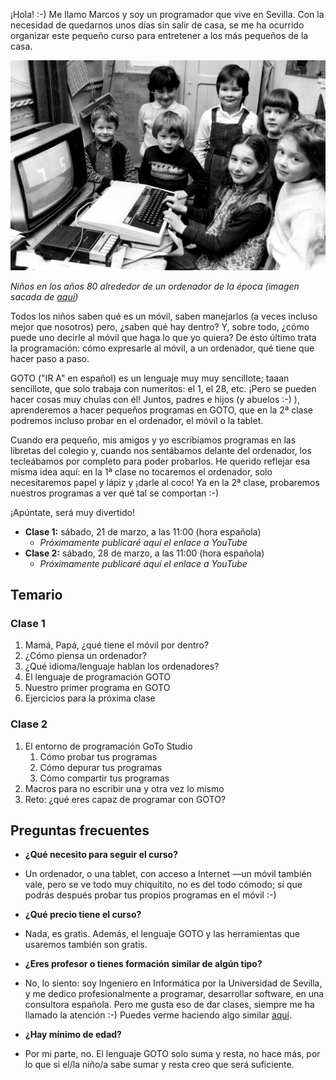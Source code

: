 ¡Hola! :-) Me llamo Marcos y soy un programador que vive en Sevilla. Con la necesidad de quedarnos unos días sin salir de casa, se me ha ocurrido organizar este pequeño curso para entretener a los más pequeños de la casa.

![](items/images/HOW-BRITAIN-ADOPTED-THE-HOME-COMPUTER-OF-THE-1980s-1170x780.jpg)

*Niños en los años 80 alrededor de un ordenador de la época (imagen sacada de [aquí](https://thecodeshow.info/how-britain-adopted-the-home-computer-of-the-1980s/))*

Todos los niños saben qué es un móvil, saben manejarlos (a veces incluso mejor que nosotros) pero, ¿saben qué hay dentro? Y, sobre todo, ¿cómo puede uno decirle al móvil que haga lo que yo quiera? De ésto último trata la programación: cómo expresarle al móvil, a un ordenador, qué tiene que hacer paso a paso.

GOTO ("IR A" en español) es un lenguaje muy muy sencillote; taaan sencillote, que solo trabaja con numeritos: el 1, el 28, etc. ¡Pero se pueden hacer cosas muy chulas con él! Juntos, padres e hijos (y abuelos :-) ), aprenderemos a hacer pequeños programas en GOTO, que en la 2ª clase podremos incluso probar en el ordenador, el móvil o la tablet.

Cuando era pequeño, mis amigos y yo escribíamos programas en las libretas del colegio y, cuando nos sentábamos delante del ordenador, los tecleábamos por completo para poder probarlos. He querido reflejar esa misma idea aquí: en la 1ª clase no tocaremos el ordenador, solo necesitaremos papel y lápiz y ¡darle al coco! Ya en la 2ª clase, probaremos nuestros programas a ver qué tal se comportan :-)

¡Apúntate, será muy divertido!

- **Clase 1:** sábado, 21 de marzo, a las 11:00 (hora española)
  - *Próximamente publicaré aquí el enlace a YouTube*
- **Clase 2:** sábado, 28 de marzo, a las 11:00 (hora española)
  - *Próximamente publicaré aquí el enlace a YouTube*

## Temario

### Clase 1

1. Mamá, Papá, ¿qué tiene el móvil por dentro?
2. ¿Cómo piensa un ordenador?
3. ¿Qué idioma/lenguaje hablan los ordenadores?
4. El lenguaje de programación GOTO
5. Nuestro primer programa en GOTO
6. Ejercicios para la próxima clase

### Clase 2

1. El entorno de programación GoTo Studio
    1. Cómo probar tus programas
    2. Cómo depurar tus programas
    3. Cómo compartir tus programas
2. Macros para no escribir una y otra vez lo mismo
3. Reto: ¿qué eres capaz de programar con GOTO?

## Preguntas frecuentes

- **¿Qué necesito para seguir el curso?**
- Un ordenador, o una tablet, con acceso a Internet —un móvil también vale, pero se ve todo muy chiquitito, no es del todo cómodo; sí que podrás después probar tus propios programas en el móvil :-)

- **¿Qué precio tiene el curso?**
- Nada, es gratis. Además, el lenguaje GOTO y las herramientas que usaremos también son gratis.

- **¿Eres profesor o tienes formación similar de algún tipo?**
- No, lo siento: soy Ingeniero en Informática por la Universidad de Sevilla, y me dedico profesionalmente a programar, desarrollar software, en una consultora española. Pero me gusta eso de dar clases, siempre me ha llamado la atención :-) Puedes verme haciendo algo similar [aquí](/?i=conferences).

- **¿Hay mínimo de edad?**
- Por mi parte, no. El lenguaje GOTO solo suma y resta, no hace más, por lo que si el/la niño/a sabe sumar y resta creo que será suficiente.
